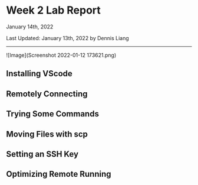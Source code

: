 # Week 2 Lab Report
January 14th, 2022

Last Updated: January 13th, 2022 by Dennis Liang

---

![Image](Screenshot 2022-01-12 173621.png)

## Installing VScode

## Remotely Connecting

## Trying Some Commands

## Moving Files with scp

## Setting an SSH Key

## Optimizing Remote Running






